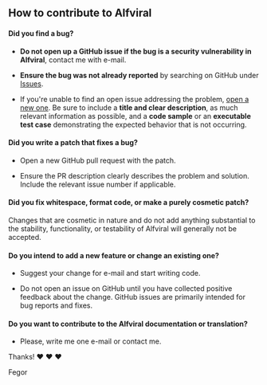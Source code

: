 ## How to contribute to Alfviral

#### **Did you find a bug?**

* **Do not open up a GitHub issue if the bug is a security vulnerability
  in Alfviral**, contact me with e-mail.

* **Ensure the bug was not already reported** by searching on GitHub under [Issues](https://github.com/fegorama/alfviral/issues).

* If you're unable to find an open issue addressing the problem, [open a new one](https://github.com/fegorama/alfviral/issues/new). Be sure to include a **title and clear description**, as much relevant information as possible, and a **code sample** or an **executable test case** demonstrating the expected behavior that is not occurring.

#### **Did you write a patch that fixes a bug?**

* Open a new GitHub pull request with the patch.

* Ensure the PR description clearly describes the problem and solution. Include the relevant issue number if applicable.

#### **Did you fix whitespace, format code, or make a purely cosmetic patch?**

Changes that are cosmetic in nature and do not add anything substantial to the stability, functionality, or testability of Alfviral will generally not be accepted.

#### **Do you intend to add a new feature or change an existing one?**

* Suggest your change for e-mail and start writing code.

* Do not open an issue on GitHub until you have collected positive feedback about the change. GitHub issues are primarily intended for bug reports and fixes.

#### **Do you want to contribute to the Alfviral documentation or translation?**

* Please, write me one e-mail or contact me.

Thanks! :heart: :heart: :heart:

Fegor
